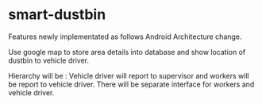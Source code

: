 # smart-dustbin
Features newly implementated as follows
Android Architecture change.

Use google map to store area details into database and show location of dustbin to vehicle driver.

Hierarchy will be : Vehicle driver will report to supervisor and workers will be report to vehicle driver. There will be separate interface for workers and vehicle driver.
